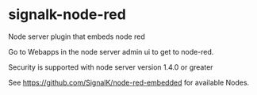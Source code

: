 # signalk-node-red
Node server plugin that embeds node red


Go to Webapps in the node server admin ui to get to node-red.

Security is supported with node server version 1.4.0 or greater

See https://github.com/SignalK/node-red-embedded for available Nodes.
